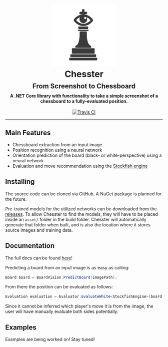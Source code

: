 
<h1 align="center">
  <br>
  <img src="./.github/logo.png" alt="Chesster" width="200">
  <br>
  Chesster
  <br>
</h1>

<h2 align="center" style="margin:-10px;">From Screenshot to Chessboard</h2>
<h4 align="center">A .NET Core library with functionality to take a simple screenshot of a chessboard to a fully-evaluated position.</h4>

<p align="center">
  <a href="https://travis-ci.com/YilianSource/chesster">
    <img src="https://travis-ci.com/YilianSource/chesster.svg?branch=master" alt="Travis CI">
  </a>
</p>

<!--<p align="center">
  <a href="#features">Features</a> •
</p>-->

---

## Main Features

- Chessboard extraction from an input image
- Position recognition using a neural network
- Orientation prediction of the board (black- or white-perspective) using a neural network
- Evaluation and move recommendation using the [Stockfish engine](https://github.com/official-stockfish/Stockfish)

## Installing

The source code can be cloned via GitHub. A NuGet package is planned for the future.

Pre-trained models for the utilized networks can be downloaded from the [releases](https://github.com/YilianSource/chesster/releases). To allow Chesster to find the models, they will have to be placed inside an `asset/` folder in the build folder. Chesster will automatically generate that folder when built, and is also the location where it stores source images and training data.

## Documentation

The full docs can be found [here](https://yiliansource.github.io/chesster/)!

Predicting a board from an input image is as easy as calling:

```cs
Board board = BoardVision.PredictBoard(imagePath);
```

From there the position can be evaluated as follows:

```cs
Evaluation evaluation = Evaluator.EvaluateWhite<StockfishEngine>(board);
```

Since it cannot be inferred which player's move it is from the image, the user will have manually evaluate both sides potentially.

## Examples

Examples are being worked on! Stay tuned!